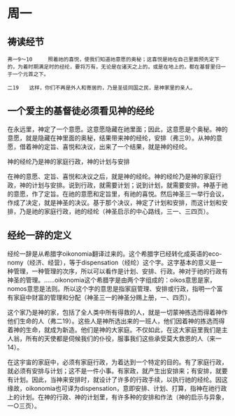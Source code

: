 # 周一
## 祷读经节
```
弗一9～10　　　照着祂的喜悦，使我们知道祂意愿的奥秘；这喜悦是祂在自己里面预先定下的，为着时期满足时的经纶，要将万有，无论是在诸天之上的，或是在地上的，都在基督里归一于一个元首之下。

二19　　这样，你们不再是外人和寄居的，乃是圣徒同国之民，是神家里的亲人。
```

## 一个爱主的基督徒必须看见神的经纶

在永远里，神定了一个意愿。这意愿隐藏在祂里面；因此，这意愿是个奥秘。神的意愿，就是隐藏在神里面的奥秘，结果带来神的经纶，安排（弗三9）。从神的意愿，借着神的定旨、喜悦和决议，出来了一个结果，就是神的经纶。

神的经纶乃是神的家庭行政，神的计划与安排

在神的意愿、定旨、喜悦和决议之后，就是神的经纶。神的经纶乃是神的家庭行政，神的计划与安排。说到行政，就需要计划；说到计划，就需要安排。神基于祂的意愿，作了定旨。在祂的意愿和定旨里，有祂的喜悦。然后神圣三一举行会议，作成了决定，就是神圣的决议。基于那个决议，神定了计划和安排，而这计划和安排，乃是祂的家庭行政，祂的经纶（神圣启示的中心路线，三一、三四页）。

## 经纶一辞的定义

经纶一辞是从希腊字oikonomia翻译过来的。这个希腊字已经转化成英语的eco-nomy（经济、经营），等于dispensation（经纶）这个字。这字基本的意义是一种管理，一种管理的次序，所以可以看作是计划、安排、行政。神对于祂的行政有神圣的管理。......oikonomia这个希腊字是由两个字组成的：oikos意思是家，nomos意思是法则。所以这个字的意思是指家庭管理、安排或行政，指明一个富有家庭中财富的管理和分配（神圣三一的神圣分赐上册，一、四页）。

这个家乃是神的家，包括了全人类中所有得救的人，就是一切蒙神拣选而得着神作他们生命的人（弗二19）。这些人是神所选出来的一班人，他们因着神的拣选而得着神的生命，就成为新造。他们是神的大家庭。不仅如此，在这大家庭里我们是主人翁，所有的天使都是伺候我们的仆役，服事我们这些承受莫大救恩的人（来一14）。

在这宇宙的家庭中，必须有家庭行政，为着达到一个特定的目的。有了家庭行政，就必须有安排与计划；这不是一件小事。有家政，就产生出安排来；有安排，就要有计划。因此，当神来安排时，就设计了许多的行政手续，以执行祂的经纶。因这缘故，oikonomia也可译为dispensation，意即安排、计划、打算，指神在祂行政上的计划。在神的行政、神的计划里，有许多种的安排和作法（神的启示与异象，一○三页）。
